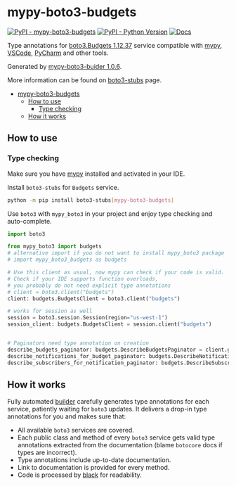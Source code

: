 # mypy-boto3-budgets

[![PyPI - mypy-boto3-budgets](https://img.shields.io/pypi/v/mypy-boto3-budgets.svg?color=blue)](https://pypi.org/project/mypy-boto3-budgets)
[![PyPI - Python Version](https://img.shields.io/pypi/pyversions/mypy-boto3-budgets.svg?color=blue)](https://pypi.org/project/mypy-boto3-budgets)
[![Docs](https://img.shields.io/readthedocs/mypy-boto3-builder.svg?color=blue)](https://mypy-boto3-builder.readthedocs.io/)

Type annotations for
[boto3.Budgets 1.12.37](https://boto3.amazonaws.com/v1/documentation/api/1.12.37/reference/services/budgets.html#Budgets) service
compatible with [mypy](https://github.com/python/mypy), [VSCode](https://code.visualstudio.com/),
[PyCharm](https://www.jetbrains.com/pycharm/) and other tools.

Generated by [mypy-boto3-buider 1.0.6](https://github.com/vemel/mypy_boto3_builder).

More information can be found on [boto3-stubs](https://pypi.org/project/boto3-stubs/) page.

- [mypy-boto3-budgets](#mypy-boto3-budgets)
  - [How to use](#how-to-use)
    - [Type checking](#type-checking)
  - [How it works](#how-it-works)

## How to use

### Type checking

Make sure you have [mypy](https://github.com/python/mypy) installed and activated in your IDE.

Install `boto3-stubs` for `Budgets` service.

```bash
python -m pip install boto3-stubs[mypy-boto3-budgets]
```

Use `boto3` with `mypy_boto3` in your project and enjoy type checking and auto-complete.

```python
import boto3

from mypy_boto3 import budgets
# alternative import if you do not want to install mypy_boto3 package
# import mypy_boto3_budgets as budgets

# Use this client as usual, now mypy can check if your code is valid.
# Check if your IDE supports function overloads,
# you probably do not need explicit type annotations
# client = boto3.client("budgets")
client: budgets.BudgetsClient = boto3.client("budgets")

# works for session as well
session = boto3.session.Session(region="us-west-1")
session_client: budgets.BudgetsClient = session.client("budgets")


# Paginators need type annotation on creation
describe_budgets_paginator: budgets.DescribeBudgetsPaginator = client.get_paginator("describe_budgets")
describe_notifications_for_budget_paginator: budgets.DescribeNotificationsForBudgetPaginator = client.get_paginator("describe_notifications_for_budget")
describe_subscribers_for_notification_paginator: budgets.DescribeSubscribersForNotificationPaginator = client.get_paginator("describe_subscribers_for_notification")
```

## How it works

Fully automated [builder](https://github.com/vemel/mypy_boto3_builder) carefully generates
type annotations for each service, patiently waiting for `boto3` updates. It delivers
a drop-in type annotations for you and makes sure that:

- All available `boto3` services are covered.
- Each public class and method of every `boto3` service gets valid type annotations
  extracted from the documentation (blame `botocore` docs if types are incorrect).
- Type annotations include up-to-date documentation.
- Link to documentation is provided for every method.
- Code is processed by [black](https://github.com/psf/black) for readability.